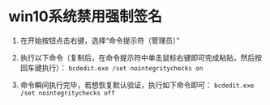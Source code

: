 # win10系统禁用强制签名


1. 在开始按钮点击右键，选择“命令提示符（管理员）”

2. 执行以下命令（复制后，在命令提示符中单击鼠标右键即可完成粘贴，然后按回车键执行）：
`bcdedit.exe /set nointegritychecks on`

3. 命令瞬间执行完毕，若想恢复默认验证，执行如下命令即可：
`bcdedit.exe /set nointegritychecks off`
